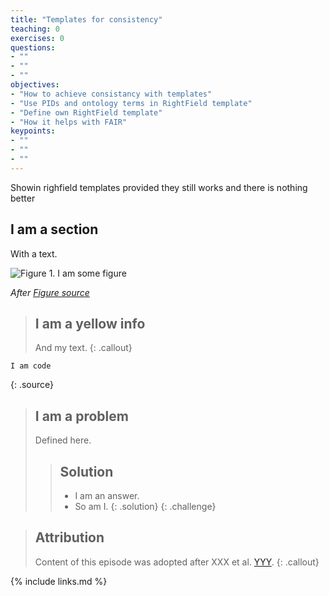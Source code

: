 ```yaml
---
title: "Templates for consistency"
teaching: 0
exercises: 0
questions:
- ""
- ""
- ""
objectives:
- "How to achieve consistancy with templates"
- "Use PIDs and ontology terms in RightField template"
- "Define own RightField template"
- "How it helps with FAIR"
keypoints:
- ""
- ""
- ""
---
```


Showin righfield templates provided they still works and there is nothing better

## I am a section

With a text.

![Figure 1. I am some figure](../fig/figure_file.jpg)

*After [Figure source](https://www.figure.link/)*


> ## I am a yellow info
>
> And my text.
{: .callout}


~~~
I am code
~~~
{: .source}


> ## I am a problem
>
> Defined here.
>
>> ## Solution
>>
>> *   I am an answer.
>> *   So am I.
> {: .solution}
{: .challenge}


> ## Attribution
> Content of this episode was adopted after XXX et al.
> [YYY](https://biodare2.ed.ac.uk).
{: .callout}


{% include links.md %}

